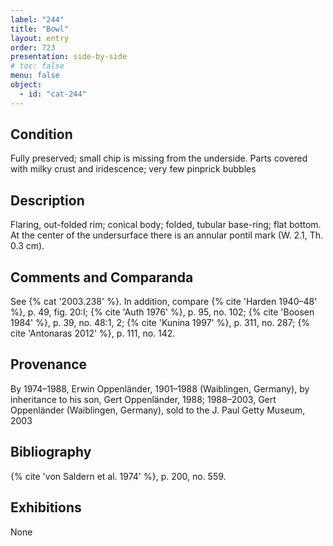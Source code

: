 ```yaml
---
label: "244"
title: "Bowl"
layout: entry
order: 723
presentation: side-by-side
# toc: false
menu: false
object:
  - id: "cat-244"
---
```


## Condition

Fully preserved; small chip is missing from the underside. Parts covered with milky crust and iridescence; very few pinprick bubbles

## Description

Flaring, out-folded rim; conical body; folded, tubular base-ring; flat bottom. At the center of the undersurface there is an annular pontil mark (W. 2.1, Th. 0.3 cm).

## Comments and Comparanda

See {% cat '2003.238' %}. In addition, compare {% cite 'Harden 1940–48' %}, p. 49, fig. 20:I; {% cite 'Auth 1976' %}, p. 95, no. 102; {% cite 'Boosen 1984' %}, p. 39, no. 48:1, 2; {% cite 'Kunina 1997' %}, p. 311, no. 287; {% cite 'Antonaras 2012' %}, p. 111, no. 142.

## Provenance

By 1974–1988, Erwin Oppenländer, 1901–1988 (Waiblingen, Germany), by inheritance to his son, Gert Oppenländer, 1988; 1988–2003, Gert Oppenländer (Waiblingen, Germany), sold to the J. Paul Getty Museum, 2003

## Bibliography

{% cite 'von Saldern et al. 1974' %}, p. 200, no. 559.

## Exhibitions

None
